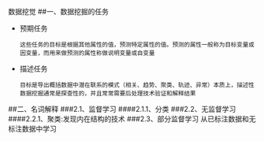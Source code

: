 数据挖觉
##一、数据挖掘的任务
- 预期任务
    
	`这些任务的目标是根据其他属性的值，预测特定属性的值。预测的属性一般称为目标变量或因变量，而用来做预测的属性称做说明变量或自变量`

- 描述任务

    `目标是导出概括数据中潜在联系的模式（相关、趋势、聚类、轨迹、异常）本质上，描述性数据挖掘通常是探查性的，并且常常需要后处理技术验证和解释结果`

##二、名词解释
###2.1、监督学习
####2.1.1、分类
###2.2、无监督学习
####2.2.1、聚类:发现内在结构的技术
###2.3、部分监督学习
从已标注数据和无标注数据中学习